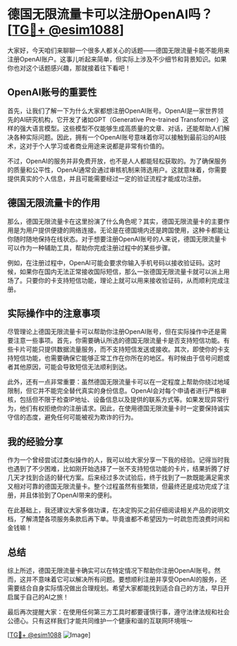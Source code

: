 # 德国无限流量卡可以注册OpenAI吗？[[TG💪+ @esim1088](https://t.me/s/esim1088)]

大家好，今天咱们来聊聊一个很多人都关心的话题——德国无限流量卡能不能用来注册OpenAI账户。这事儿听起来简单，但实际上涉及不少细节和背景知识。如果你也对这个话题感兴趣，那就接着往下看吧！

## OpenAI账号的重要性

首先，让我们了解一下为什么大家都想注册OpenAI账号。OpenAI是一家世界领先的AI研究机构，它开发了诸如GPT（Generative Pre-trained Transformer）这样的强大语言模型。这些模型不仅能够生成高质量的文章、对话，还能帮助人们解决各种实际问题。因此，拥有一个OpenAI账号意味着你可以接触到最前沿的AI技术，这对于个人学习或者商业用途来说都是非常有价值的。

不过，OpenAI的服务并非免费开放，也不是人人都能轻松获取的。为了确保服务的质量和公平性，OpenAI通常会通过审核机制来筛选用户。这就意味着，你需要提供真实的个人信息，并且可能需要经过一定的验证流程才能成功注册。

## 德国无限流量卡的作用

那么，德国无限流量卡在这里扮演了什么角色呢？其实，德国无限流量卡的主要作用是为用户提供便捷的网络连接。无论是在德国境内还是跨国使用，这种卡都能让你随时随地保持在线状态。对于想要注册OpenAI账号的人来说，德国无限流量卡可以作为一种辅助工具，帮助你完成注册过程中的某些步骤。

例如，在注册过程中，OpenAI可能会要求你输入手机号码以接收验证码。这时候，如果你在国内无法正常接收国际短信，那么一张德国无限流量卡就可以派上用场了。只要你的卡支持短信功能，理论上就可以用来接收验证码，从而顺利完成注册。

## 实际操作中的注意事项

尽管理论上德国无限流量卡可以帮助你注册OpenAI账号，但在实际操作中还是需要注意一些事项。首先，你需要确认所选的德国无限流量卡是否支持短信功能。有些卡片可能只提供数据流量服务，而不支持短信发送或接收。其次，即使你的卡支持短信功能，也需要确保它能够正常工作在你所在的地区。有时候由于信号问题或者其他原因，可能会导致短信无法顺利到达。

此外，还有一点非常重要：虽然德国无限流量卡可以在一定程度上帮助你绕过地域限制，但它并不能完全替代真实的身份信息。OpenAI会对每个申请者进行严格审核，包括但不限于检查IP地址、设备信息以及提供的联系方式等。如果发现异常行为，他们有权拒绝你的注册请求。因此，在使用德国无限流量卡时一定要保持诚实守信的态度，避免任何可能被视为欺诈的行为。

## 我的经验分享

作为一个曾经尝试过类似操作的人，我可以给大家分享一下我的经验。记得当时我也遇到了不少困难，比如刚开始选择了一张不支持短信功能的卡片，结果折腾了好几天才找到合适的替代方案。后来经过多次试验后，终于找到了一款既能满足需求又相对可靠的德国无限流量卡。整个过程虽然有些繁琐，但最终还是成功完成了注册，并且体验到了OpenAI带来的便利。

在此基础上，我还建议大家多做功课，在决定购买之前仔细阅读相关产品的说明文档，了解清楚各项服务条款后再下单。毕竟谁都不希望因为一时疏忽而浪费时间和金钱嘛！

## 总结

综上所述，德国无限流量卡确实可以在特定情况下帮助你注册OpenAI账号。然而，这并不意味着它可以解决所有问题。要想顺利注册并享受OpenAI的服务，还需要结合自身实际情况做出合理规划。希望大家都能找到适合自己的方法，早日开启属于自己的AI之旅！

最后再次提醒大家：在使用任何第三方工具时都要谨慎行事，遵守法律法规和社会公德心。只有这样我们才能共同维护一个健康和谐的互联网环境哦～

[[TG💪+ @esim1088](https://t.me/s/esim1088) ![Image](https://i.postimg.cc/4NQfJmqS/Snipaste-2025-05-13-00-14-12.png)]